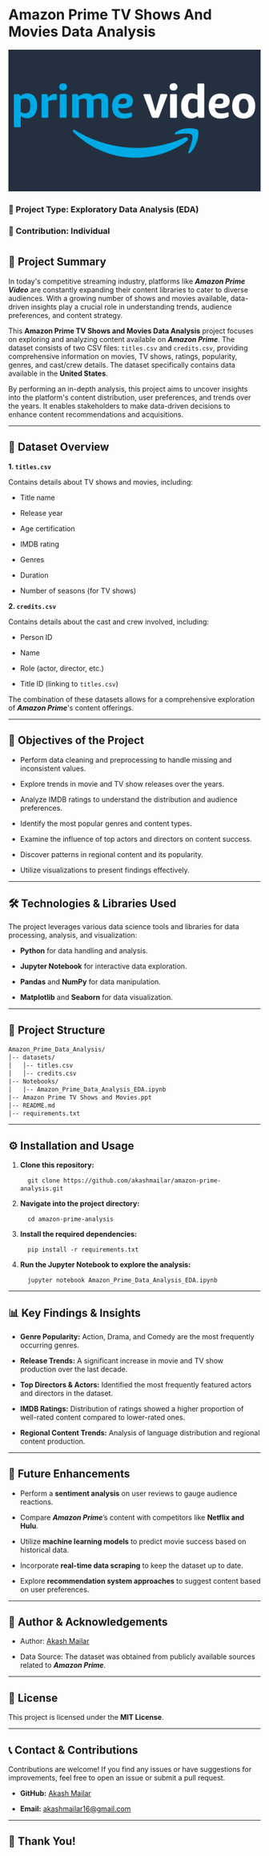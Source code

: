 # Amazon Prime TV Shows And Movies Data Analysis

![Amazon Prime](https://github.com/akashmailar/amazon-prime-analysis/blob/main/Prime_Video_Img.png)

### 📌 Project Type: Exploratory Data Analysis (EDA)

### 👤 Contribution: Individual

#

## 📖 Project Summary

In today's competitive streaming industry, platforms like ***Amazon Prime Video*** are constantly expanding their content libraries to cater to diverse audiences. With a growing number of shows and movies available, data-driven insights play a crucial role in understanding trends, audience preferences, and content strategy.

This **Amazon Prime TV Shows and Movies Data Analysis** project focuses on exploring and analyzing content available on ***Amazon Prime***. The dataset consists of two CSV files: `titles.csv` and `credits.csv`, providing comprehensive information on movies, TV shows, ratings, popularity, genres, and cast/crew details. The dataset specifically contains data available in the **United States**.

By performing an in-depth analysis, this project aims to uncover insights into the platform's content distribution, user preferences, and trends over the years. It enables stakeholders to make data-driven decisions to enhance content recommendations and acquisitions.

---

## 📂 Dataset Overview

**1. `titles.csv`**

Contains details about TV shows and movies, including:

- Title name

- Release year

- Age certification

- IMDB rating

- Genres

- Duration

- Number of seasons (for TV shows)

**2. `credits.csv`**

Contains details about the cast and crew involved, including:

- Person ID

- Name

- Role (actor, director, etc.)

- Title ID (linking to `titles.csv`)

The combination of these datasets allows for a comprehensive exploration of ***Amazon Prime***'s content offerings.

---

## 🎯 Objectives of the Project

- Perform data cleaning and preprocessing to handle missing and inconsistent values.

- Explore trends in movie and TV show releases over the years.

- Analyze IMDB ratings to understand the distribution and audience preferences.

- Identify the most popular genres and content types.

- Examine the influence of top actors and directors on content success.

- Discover patterns in regional content and its popularity.

- Utilize visualizations to present findings effectively.

---

## 🛠️ Technologies & Libraries Used

The project leverages various data science tools and libraries for data processing, analysis, and visualization:

- **Python** for data handling and analysis.

- **Jupyter Notebook** for interactive data exploration.

- **Pandas** and **NumPy** for data manipulation.

- **Matplotlib** and **Seaborn** for data visualization.

---

## 📂 Project Structure

    Amazon_Prime_Data_Analysis/
    │-- datasets/
    │   │-- titles.csv
    │   │-- credits.csv
    |-- Notebooks/
    │   |-- Amazon_Prime_Data_Analysis_EDA.ipynb
    |-- Amazon Prime TV Shows and Movies.ppt
    │-- README.md
    │-- requirements.txt

---

## ⚙️ Installation and Usage

1. **Clone this repository:**

    ```
      git clone https://github.com/akashmailar/amazon-prime-analysis.git
    ```

2. **Navigate into the project directory:**

   ```
     cd amazon-prime-analysis
   ```

3. **Install the required dependencies:**

    ```
      pip install -r requirements.txt
    ```

4. **Run the Jupyter Notebook to explore the analysis:**

    ```
      jupyter notebook Amazon_Prime_Data_Analysis_EDA.ipynb
    ```

---

## 📊 Key Findings & Insights

- **Genre Popularity:** Action, Drama, and Comedy are the most frequently occurring genres.

- **Release Trends:** A significant increase in movie and TV show production over the last decade.

- **Top Directors & Actors:** Identified the most frequently featured actors and directors in the dataset.

- **IMDB Ratings:** Distribution of ratings showed a higher proportion of well-rated content compared to lower-rated ones.

- **Regional Content Trends:** Analysis of language distribution and regional content production.

---

## 📌 Future Enhancements

- Perform a **sentiment analysis** on user reviews to gauge audience reactions.

- Compare ***Amazon Prime***’s content with competitors like **Netflix and Hulu**.

- Utilize **machine learning models** to predict movie success based on historical data.

- Incorporate **real-time data scraping** to keep the dataset up to date.

- Explore **recommendation system approaches** to suggest content based on user preferences.

---

## 🤝 Author & Acknowledgements

- Author: [Akash Mailar](https://github.com/akashmailar)

- Data Source: The dataset was obtained from publicly available sources related to ***Amazon Prime***. 

---

## 📜 License

This project is licensed under the **MIT License**.

---

## 📞 Contact & Contributions

Contributions are welcome! If you find any issues or have suggestions for improvements, feel free to open an issue or submit a pull request.

- **GitHub:** [Akash Mailar](https://github.com/akashmailar)

- **Email:** akashmailar16@gmail.com

---

## 🙏 Thank You!

